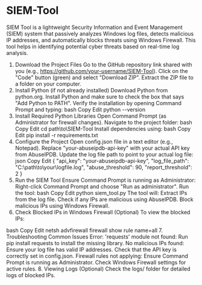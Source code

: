 # SIEM-Tool
SIEM Tool is a lightweight Security Information and Event Management (SIEM) system that passively analyzes Windows log files, detects malicious IP addresses, and automatically blocks threats using Windows Firewall. This tool helps in identifying potential cyber threats based on real-time log analysis.
1. Download the Project Files
Go to the GitHub repository link shared with you (e.g., https://github.com/your-username/SIEM-Tool).
Click on the "Code" button (green) and select "Download ZIP".
Extract the ZIP file to a folder on your computer.
2. Install Python (if not already installed)
Download Python from python.org.
Install Python and make sure to check the box that says "Add Python to PATH".
Verify the installation by opening Command Prompt and typing:
bash
Copy
Edit
python --version
3. Install Required Python Libraries
Open Command Prompt (as Administrator for firewall changes).
Navigate to the project folder:
bash
Copy
Edit
cd path\to\SIEM-Tool
Install dependencies using:
bash
Copy
Edit
pip install -r requirements.txt
4. Configure the Project
Open config.json file in a text editor (e.g., Notepad).
Replace "your-abuseipdb-api-key" with your actual API key from AbuseIPDB.
Update the log file path to point to your actual log file:
json
Copy
Edit
{
    "api_key": "your-abuseipdb-api-key",
    "log_file_path": "C:\\path\\to\\your\\logfile.log",
    "abuse_threshold": 90,
    "report_threshold": 2
}
5. Run the SIEM Tool
Ensure Command Prompt is running as Administrator:
Right-click Command Prompt and choose "Run as administrator".
Run the tool:
bash
Copy
Edit
python siem_tool.py
The tool will:
Extract IPs from the log file.
Check if any IPs are malicious using AbuseIPDB.
Block malicious IPs using Windows Firewall.
6. Check Blocked IPs in Windows Firewall (Optional)
To view the blocked IPs:

bash
Copy
Edit
netsh advfirewall firewall show rule name=all
7. Troubleshooting Common Issues
Error: 'requests' module not found:
Run pip install requests to install the missing library.
No malicious IPs found:
Ensure your log file has valid IP addresses.
Check that the API key is correctly set in config.json.
Firewall rules not applying:
Ensure Command Prompt is running as Administrator.
Check Windows Firewall settings for active rules.
8. Viewing Logs (Optional)
Check the logs/ folder for detailed logs of blocked IPs.
